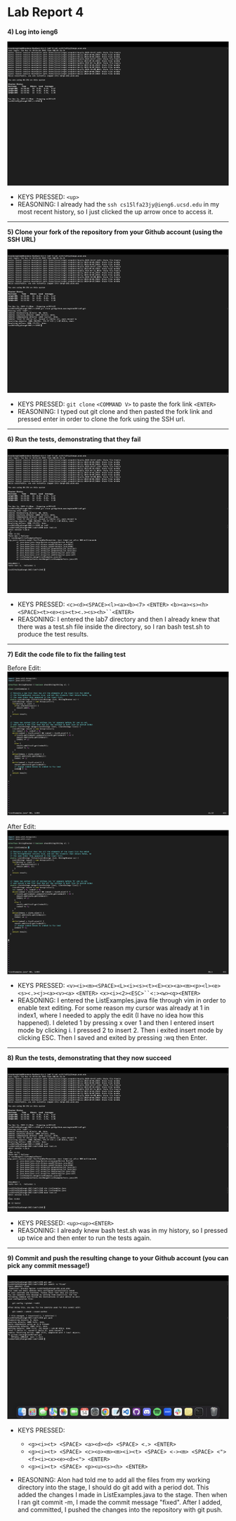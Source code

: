 # Lab Report 4

**4) Log into ieng6**

![login](lab4images/loginssh.png)

- KEYS PRESSED: `<up>`
- REASONING: I already had the `ssh cs15lfa23jy@ieng6.ucsd.edu` in my most recent history, so I just clicked the up arrow once to access it.

___

**5) Clone your fork of the repository from your Github account (using the SSH URL)**

![gitclone](lab4images/gitclone.png)

- KEYS PRESSED: `git clone` `<COMMAND V>` to paste the fork link `<ENTER>`
- REASONING: I typed out git clone and then pasted the fork link and pressed enter in order to clone the fork using the SSH url.

___

**6) Run the tests, demonstrating that they fail**

![intialtest](lab4images/cdandbash.png)
- KEYS PRESSED: `<c><d><SPACE><l><a><b><7>` `<ENTER>` `<b><a><s><h><SPACE><t><e><s><t><.><s><h>``<ENTER>`
- REASONING: I entered the lab7 directory and then I already knew that there was a test.sh file inside the directory, so I ran bash test.sh to produce the test results. 

___


**7) Edit the code file to fix the failing test**

Before Edit:
![beforeedit](lab4images/beforeedit.png)

After Edit:
![afteredit](lab4images/afteredit.png)

- KEYS PRESSED: `<v><i><m><SPACE><L><i><s><t><E><x><a><m><p><l><e><s><.><j><a><v><a>` `<ENTER>` `<x><i><2><ESC>``<:><w><q><ENTER>`
- REASONING: I entered the ListExamples.java file through vim in order to enable text editing. For some reason my cursor was already at 1 in index1, where I needed to apply the edit (I have no idea how this happened). I deleted 1 by pressing x over 1 and then I entered insert mode by clicking i. I pressed 2 to insert 2. Then i exited insert mode by clicking ESC. Then I saved and exited by pressing :wq then Enter. 

___

**8) Run the tests, demonstrating that they now succeed**

![secondTest](lab4images/bashagain.png)

- KEYS PRESSED: `<up><up><ENTER>`
- REASONING: I already knew bash test.sh was in my history, so I pressed up twice and then enter to run the tests again. 

___

**9) Commit and push the resulting change to your Github account (you can pick any commit message!)**

![addCommitPush](lab4images/addcommitpush.png)

- KEYS PRESSED:
    - `<g><i><t> <SPACE> <a><d><d> <SPACE> <.> <ENTER>`
    - `<g><i><t> <SPACE> <c><o><m><m><i><t> <SPACE> <-><m> <SPACE> <"><f><i><x><e><d><"> <ENTER>`
    - `<g><i><t> <SPACE> <p><u><s><h> <ENTER>`

- REASONING: Alon had told me to add all the files from my working directory into the stage, I should do git add with a period dot. This added the changes I made in ListExamples.java to the stage. Then when I ran git commit -m, I made the commit message "fixed". After I added, and committed, I pushed the changes into the repository with git push. 
